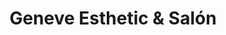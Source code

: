 ---
title: "Geneve Esthetic & Salón"
url: /san-francisco/geneve-esthetic-und-salon/
shop: cosméticos
---